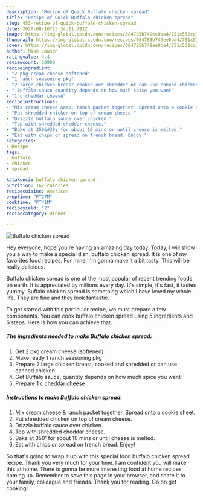 ```yaml
---
description: "Recipe of Quick Buffalo chicken spread"
title: "Recipe of Quick Buffalo chicken spread"
slug: 453-recipe-of-quick-buffalo-chicken-spread
date: 2020-08-16T15:34:11.791Z
image: https://img-global.cpcdn.com/recipes/084785b749ee0ba4/751x532cq70/buffalo-chicken-spread-recipe-main-photo.jpg
thumbnail: https://img-global.cpcdn.com/recipes/084785b749ee0ba4/751x532cq70/buffalo-chicken-spread-recipe-main-photo.jpg
cover: https://img-global.cpcdn.com/recipes/084785b749ee0ba4/751x532cq70/buffalo-chicken-spread-recipe-main-photo.jpg
author: Mike Lawson
ratingvalue: 4.4
reviewcount: 20900
recipeingredient:
- "2 pkg cream cheese softened"
- "1 ranch seasoning pkg"
- "2 large chicken breast cooked and shredded or can use canned chicken"
- " Buffalo sauce quantity depends on how much spice you want"
- "1 c cheddar cheese"
recipeinstructions:
- "Mix cream cheese &amp; ranch packet together. Spread onto a cookie sheet."
- "Put shredded chicken on top of cream cheese."
- "Drizzle buffalo sauce over chicken."
- "Top with shredded cheddar cheese."
- "Bake at 350&#39; for about 10 mins or until cheese is melted."
- "Eat with chips or spread on french bread. Enjoy!"
categories:
- Recipe
tags:
- buffalo
- chicken
- spread

katakunci: buffalo chicken spread 
nutrition: 162 calories
recipecuisine: American
preptime: "PT27M"
cooktime: "PT41M"
recipeyield: "2"
recipecategory: Dinner

---
```



![Buffalo chicken spread](https://img-global.cpcdn.com/recipes/084785b749ee0ba4/751x532cq70/buffalo-chicken-spread-recipe-main-photo.jpg)

Hey everyone, hope you're having an amazing day today. Today, I will show you a way to make a special dish, buffalo chicken spread. It is one of my favorites food recipes. For mine, I'm gonna make it a bit tasty. This will be really delicious.

Buffalo chicken spread is one of the most popular of recent trending foods on earth. It is appreciated by millions every day. It's simple, it's fast, it tastes yummy. Buffalo chicken spread is something which I have loved my whole life. They are fine and they look fantastic.




To get started with this particular recipe, we must prepare a few components. You can cook buffalo chicken spread using 5 ingredients and 6 steps. Here is how you can achieve that.

<!--inarticleads1-->

##### The ingredients needed to make Buffalo chicken spread:

1. Get 2 pkg cream cheese (softened)
1. Make ready 1 ranch seasoning pkg
1. Prepare 2 large chicken breast, cooked and shredded or can use canned chicken
1. Get  Buffalo sauce, quantity depends on how much spice you want
1. Prepare 1 c cheddar cheese




<!--inarticleads2-->

##### Instructions to make Buffalo chicken spread:

1. Mix cream cheese &amp; ranch packet together. Spread onto a cookie sheet.
1. Put shredded chicken on top of cream cheese.
1. Drizzle buffalo sauce over chicken.
1. Top with shredded cheddar cheese.
1. Bake at 350&#39; for about 10 mins or until cheese is melted.
1. Eat with chips or spread on french bread. Enjoy!




So that's going to wrap it up with this special food buffalo chicken spread recipe. Thank you very much for your time. I am confident you will make this at home. There is gonna be more interesting food at home recipes coming up. Remember to save this page in your browser, and share it to your family, colleague and friends. Thank you for reading. Go on get cooking!
